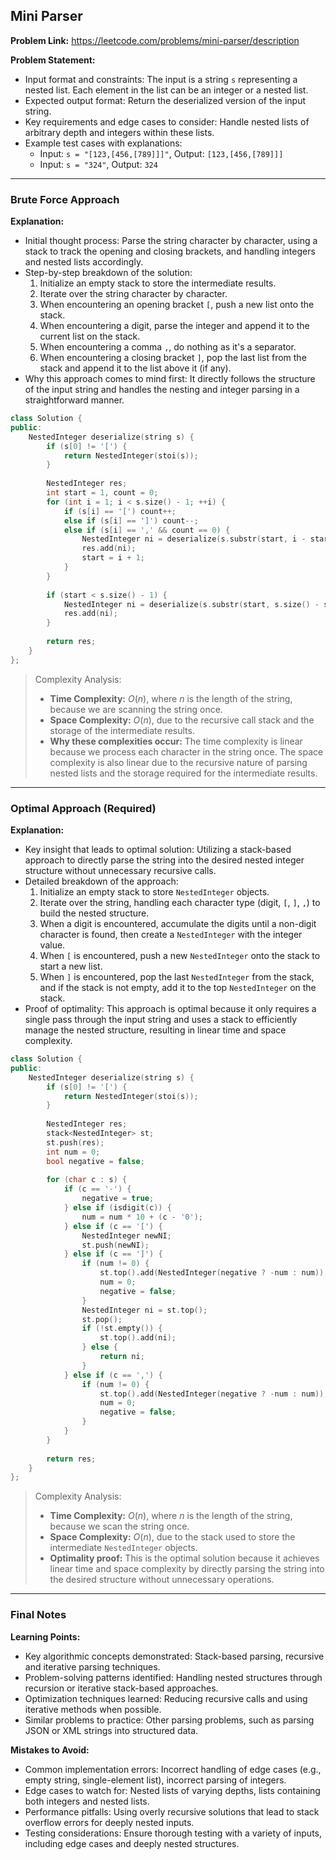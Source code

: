 ## Mini Parser

**Problem Link:** https://leetcode.com/problems/mini-parser/description

**Problem Statement:**
- Input format and constraints: The input is a string `s` representing a nested list. Each element in the list can be an integer or a nested list.
- Expected output format: Return the deserialized version of the input string.
- Key requirements and edge cases to consider: Handle nested lists of arbitrary depth and integers within these lists.
- Example test cases with explanations:
  - Input: `s = "[123,[456,[789]]]"`, Output: `[123,[456,[789]]]`
  - Input: `s = "324"`, Output: `324`

---

### Brute Force Approach

**Explanation:**
- Initial thought process: Parse the string character by character, using a stack to track the opening and closing brackets, and handling integers and nested lists accordingly.
- Step-by-step breakdown of the solution:
  1. Initialize an empty stack to store the intermediate results.
  2. Iterate over the string character by character.
  3. When encountering an opening bracket `[`, push a new list onto the stack.
  4. When encountering a digit, parse the integer and append it to the current list on the stack.
  5. When encountering a comma `,`, do nothing as it's a separator.
  6. When encountering a closing bracket `]`, pop the last list from the stack and append it to the list above it (if any).
- Why this approach comes to mind first: It directly follows the structure of the input string and handles the nesting and integer parsing in a straightforward manner.

```cpp
class Solution {
public:
    NestedInteger deserialize(string s) {
        if (s[0] != '[') {
            return NestedInteger(stoi(s));
        }
        
        NestedInteger res;
        int start = 1, count = 0;
        for (int i = 1; i < s.size() - 1; ++i) {
            if (s[i] == '[') count++;
            else if (s[i] == ']') count--;
            else if (s[i] == ',' && count == 0) {
                NestedInteger ni = deserialize(s.substr(start, i - start));
                res.add(ni);
                start = i + 1;
            }
        }
        
        if (start < s.size() - 1) {
            NestedInteger ni = deserialize(s.substr(start, s.size() - start - 1));
            res.add(ni);
        }
        
        return res;
    }
};
```

> Complexity Analysis:
> - **Time Complexity:** $O(n)$, where $n$ is the length of the string, because we are scanning the string once.
> - **Space Complexity:** $O(n)$, due to the recursive call stack and the storage of the intermediate results.
> - **Why these complexities occur:** The time complexity is linear because we process each character in the string once. The space complexity is also linear due to the recursive nature of parsing nested lists and the storage required for the intermediate results.

---

### Optimal Approach (Required)

**Explanation:**
- Key insight that leads to optimal solution: Utilizing a stack-based approach to directly parse the string into the desired nested integer structure without unnecessary recursive calls.
- Detailed breakdown of the approach:
  1. Initialize an empty stack to store `NestedInteger` objects.
  2. Iterate over the string, handling each character type (digit, `[`, `]`, `,`) to build the nested structure.
  3. When a digit is encountered, accumulate the digits until a non-digit character is found, then create a `NestedInteger` with the integer value.
  4. When `[` is encountered, push a new `NestedInteger` onto the stack to start a new list.
  5. When `]` is encountered, pop the last `NestedInteger` from the stack, and if the stack is not empty, add it to the top `NestedInteger` on the stack.
- Proof of optimality: This approach is optimal because it only requires a single pass through the input string and uses a stack to efficiently manage the nested structure, resulting in linear time and space complexity.

```cpp
class Solution {
public:
    NestedInteger deserialize(string s) {
        if (s[0] != '[') {
            return NestedInteger(stoi(s));
        }
        
        NestedInteger res;
        stack<NestedInteger> st;
        st.push(res);
        int num = 0;
        bool negative = false;
        
        for (char c : s) {
            if (c == '-') {
                negative = true;
            } else if (isdigit(c)) {
                num = num * 10 + (c - '0');
            } else if (c == '[') {
                NestedInteger newNI;
                st.push(newNI);
            } else if (c == ']') {
                if (num != 0) {
                    st.top().add(NestedInteger(negative ? -num : num));
                    num = 0;
                    negative = false;
                }
                NestedInteger ni = st.top();
                st.pop();
                if (!st.empty()) {
                    st.top().add(ni);
                } else {
                    return ni;
                }
            } else if (c == ',') {
                if (num != 0) {
                    st.top().add(NestedInteger(negative ? -num : num));
                    num = 0;
                    negative = false;
                }
            }
        }
        
        return res;
    }
};
```

> Complexity Analysis:
> - **Time Complexity:** $O(n)$, where $n$ is the length of the string, because we scan the string once.
> - **Space Complexity:** $O(n)$, due to the stack used to store the intermediate `NestedInteger` objects.
> - **Optimality proof:** This is the optimal solution because it achieves linear time and space complexity by directly parsing the string into the desired structure without unnecessary operations.

---

### Final Notes

**Learning Points:**
- Key algorithmic concepts demonstrated: Stack-based parsing, recursive and iterative parsing techniques.
- Problem-solving patterns identified: Handling nested structures through recursion or iterative stack-based approaches.
- Optimization techniques learned: Reducing recursive calls and using iterative methods when possible.
- Similar problems to practice: Other parsing problems, such as parsing JSON or XML strings into structured data.

**Mistakes to Avoid:**
- Common implementation errors: Incorrect handling of edge cases (e.g., empty string, single-element list), incorrect parsing of integers.
- Edge cases to watch for: Nested lists of varying depths, lists containing both integers and nested lists.
- Performance pitfalls: Using overly recursive solutions that lead to stack overflow errors for deeply nested inputs.
- Testing considerations: Ensure thorough testing with a variety of inputs, including edge cases and deeply nested structures.